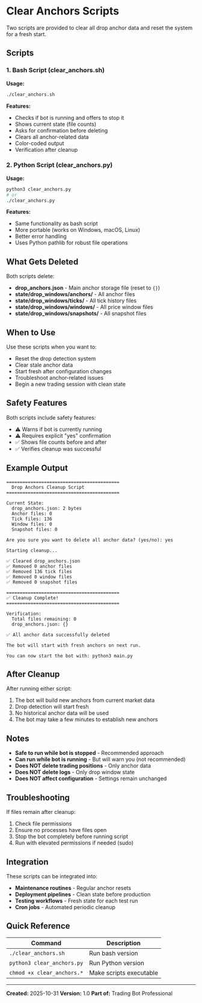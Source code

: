 # Clear Anchors Scripts

Two scripts are provided to clear all drop anchor data and reset the system for a fresh start.

## Scripts

### 1. Bash Script (clear_anchors.sh)

**Usage:**
```bash
./clear_anchors.sh
```

**Features:**
- Checks if bot is running and offers to stop it
- Shows current state (file counts)
- Asks for confirmation before deleting
- Clears all anchor-related data
- Color-coded output
- Verification after cleanup

### 2. Python Script (clear_anchors.py)

**Usage:**
```bash
python3 clear_anchors.py
# or
./clear_anchors.py
```

**Features:**
- Same functionality as bash script
- More portable (works on Windows, macOS, Linux)
- Better error handling
- Uses Python pathlib for robust file operations

## What Gets Deleted

Both scripts delete:
- **drop_anchors.json** - Main anchor storage file (reset to `{}`)
- **state/drop_windows/anchors/** - All anchor files
- **state/drop_windows/ticks/** - All tick history files
- **state/drop_windows/windows/** - All price window files
- **state/drop_windows/snapshots/** - All snapshot files

## When to Use

Use these scripts when you want to:
- Reset the drop detection system
- Clear stale anchor data
- Start fresh after configuration changes
- Troubleshoot anchor-related issues
- Begin a new trading session with clean state

## Safety Features

Both scripts include safety features:
- ⚠️ Warns if bot is currently running
- ⚠️ Requires explicit "yes" confirmation
- ✅ Shows file counts before and after
- ✅ Verifies cleanup was successful

## Example Output

```
==========================================
  Drop Anchors Cleanup Script
==========================================

Current State:
  drop_anchors.json: 2 bytes
  Anchor files: 0
  Tick files: 136
  Window files: 0
  Snapshot files: 0

Are you sure you want to delete all anchor data? (yes/no): yes

Starting cleanup...

✅ Cleared drop_anchors.json
✅ Removed 0 anchor files
✅ Removed 136 tick files
✅ Removed 0 window files
✅ Removed 0 snapshot files

==========================================
✅ Cleanup Complete!
==========================================

Verification:
  Total files remaining: 0
  drop_anchors.json: {}

✅ All anchor data successfully deleted

The bot will start with fresh anchors on next run.

You can now start the bot with: python3 main.py
```

## After Cleanup

After running either script:
1. The bot will build new anchors from current market data
2. Drop detection will start fresh
3. No historical anchor data will be used
4. The bot may take a few minutes to establish new anchors

## Notes

- **Safe to run while bot is stopped** - Recommended approach
- **Can run while bot is running** - But will warn you (not recommended)
- **Does NOT delete trading positions** - Only anchor data
- **Does NOT delete logs** - Only drop window state
- **Does NOT affect configuration** - Settings remain unchanged

## Troubleshooting

If files remain after cleanup:
1. Check file permissions
2. Ensure no processes have files open
3. Stop the bot completely before running script
4. Run with elevated permissions if needed (sudo)

## Integration

These scripts can be integrated into:
- **Maintenance routines** - Regular anchor resets
- **Deployment pipelines** - Clean state before production
- **Testing workflows** - Fresh state for each test run
- **Cron jobs** - Automated periodic cleanup

## Quick Reference

| Command | Description |
|---------|-------------|
| `./clear_anchors.sh` | Run bash version |
| `python3 clear_anchors.py` | Run Python version |
| `chmod +x clear_anchors.*` | Make scripts executable |

---

**Created:** 2025-10-31
**Version:** 1.0
**Part of:** Trading Bot Professional
